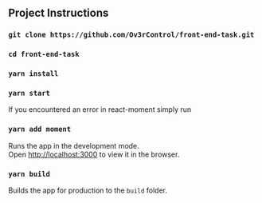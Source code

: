 ## Project Instructions

### `git clone https://github.com/Ov3rControl/front-end-task.git`

### `cd front-end-task`

### `yarn install`

### `yarn start`

If you encountered an error in react-moment simply run

### `yarn add moment`

Runs the app in the development mode.<br />
Open [http://localhost:3000](http://localhost:3000) to view it in the browser.

### `yarn build`

Builds the app for production to the `build` folder.<br />
